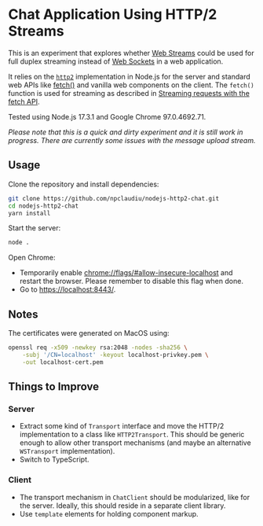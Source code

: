 # Chat Application Using HTTP/2 Streams

This is an experiment that explores whether [Web Streams](https://web.dev/streams/)
could be used for full duplex streaming instead of
[Web Sockets](https://developer.mozilla.org/en-US/docs/Web/API/WebSockets_API)
in a web application.

It relies on the [`http2`](https://nodejs.org/api/http2.html) implementation in Node.js
for the server and standard web APIs like [fetch()](https://developer.mozilla.org/en-US/docs/Web/API/Fetch_API)
and vanilla web components on the client. The `fetch()` function is used for streaming
as described in [Streaming requests with the fetch API](https://web.dev/fetch-upload-streaming/).

Tested using Node.js 17.3.1 and Google Chrome 97.0.4692.71.

*Please note that this is a quick and dirty experiment and it is still work in progress.
There are currently some issues with the message upload stream.*

## Usage

Clone the repository and install dependencies:

```sh
git clone https://github.com/npclaudiu/nodejs-http2-chat.git
cd nodejs-http2-chat
yarn install
```

Start the server:

```sh
node .
```

Open Chrome:
- Temporarily enable <chrome://flags/#allow-insecure-localhost> and restart the browser. Please remember to disable this flag when done.
- Go to <https://localhost:8443/>.

## Notes

The certificates were generated on MacOS using:

```sh
openssl req -x509 -newkey rsa:2048 -nodes -sha256 \
    -subj '/CN=localhost' -keyout localhost-privkey.pem \
    -out localhost-cert.pem
```

## Things to Improve

### Server

- Extract some kind of `Transport` interface and move the HTTP/2 implementation to
a class like `HTTP2Transport`. This should be generic enough to allow other transport
mechanisms (and maybe an alternative `WSTransport` implementation).
- Switch to TypeScript.

### Client

- The transport mechanism in `ChatClient` should be modularized, like for the server.
Ideally, this should reside in a separate client library.
- Use `template` elements for holding component markup.
